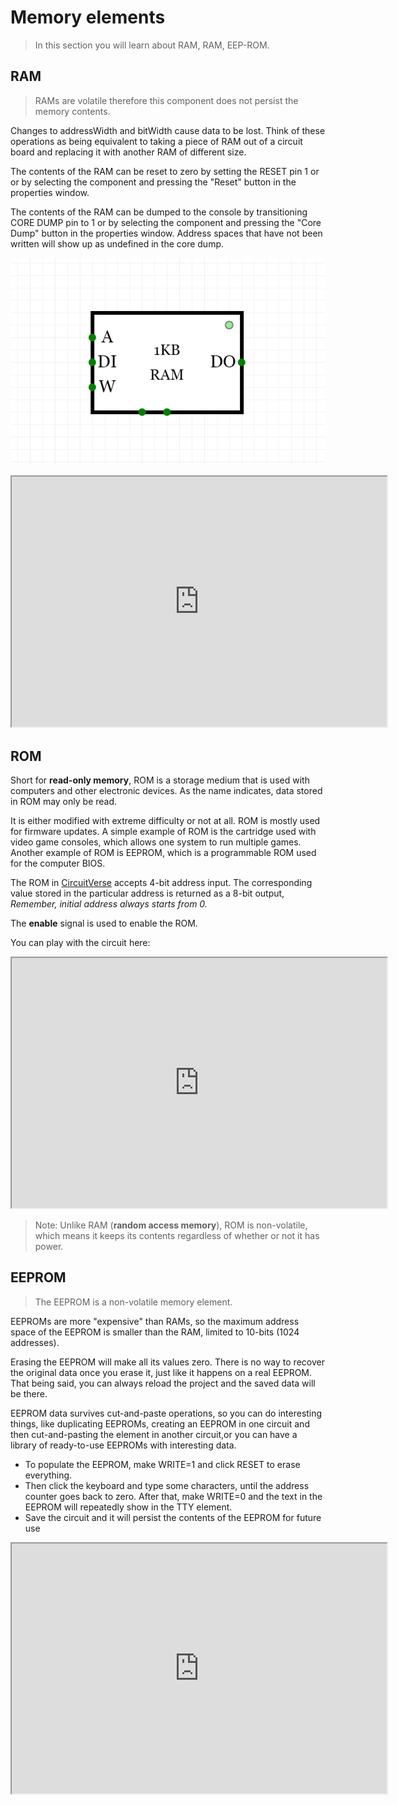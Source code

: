 # Memory elements
>In this section you will learn about RAM, RAM, EEP-ROM.

## RAM 

> RAMs are volatile therefore this component does not persist the memory contents.

Changes to addressWidth and bitWidth cause data to be lost.
Think of these operations as being equivalent to taking a piece of RAM out of a
circuit board and replacing it with another RAM of different size.

The contents of the RAM can be reset to zero by setting the RESET pin 1 or
or by selecting the component and pressing the "Reset" button in the properties window.

The contents of the RAM can be dumped to the console by transitioning CORE DUMP pin to 1
or by selecting the component and pressing the "Core Dump" button in the properties window.
Address spaces that have not been written will show up as undefined in the core dump.

![RAM](https://github.com/CircuitVerse/CircuitVerseDocs/blob/master/docs/images/ram.png)

<iframe width="600px" height="400px" src="https://circuitverse.org/simulator/embed/12515" id="projectPreview" scrolling="no" webkitAllowFullScreen mozAllowFullScreen allowFullScreen> </iframe>

## ROM

Short for **read-only memory**, ROM is a storage medium that is used with computers and other electronic devices. As the name indicates, data stored in ROM may only be read. 

It is either modified with extreme difficulty or not at all. ROM is mostly used for firmware updates. A simple example of ROM is the cartridge used with video game consoles, which allows one system to run multiple games. Another example of ROM is EEPROM, which is a programmable ROM used for the computer BIOS.

The ROM in [CircuitVerse](https:circuitverse.org/simulator) accepts 4-bit address input. The corresponding value stored in the particular address is returned as a 8-bit output, *Remember, initial address always starts  from 0.*

The **enable** signal is used to enable the ROM.

You can play with the circuit here:

<iframe width="600px" height="400px" src="https://circuitverse.org/simulator/embed/12358" id="projectPreview" scrolling="no" webkitAllowFullScreen mozAllowFullScreen allowFullScreen> </iframe>

>Note: Unlike RAM (**random access memory**), ROM is non-volatile, which means it keeps its contents regardless of whether or not it has power.

## EEPROM

> The EEPROM is a non-volatile memory element.

EEPROMs are more "expensive" than RAMs, so the maximum address space of the EEPROM is smaller than the RAM, limited to 10-bits (1024 addresses).  

Erasing the EEPROM will make all its values zero. There is no way to recover the original data once you erase it, just like it happens on a real EEPROM. That being said, you can always reload the project and the saved data will be there.  

EEPROM data survives cut-and-paste operations, so you can do interesting things, like duplicating EEPROMs, creating an EEPROM in one circuit and then cut-and-pasting the element in another circuit,or you can have a library of ready-to-use EEPROMs with interesting data.

  * To populate the EEPROM, make WRITE=1 and click RESET to erase  everything.
  * Then click the keyboard and type some characters, until the address counter goes back to zero. After that, make WRITE=0 and the text in the EEPROM will repeatedly show in the TTY element.
  * Save the circuit and it will persist the contents of the EEPROM for future use
<iframe width="600px" height="400px" src="https://circuitverse.org/simulator/embed/12187" id="projectPreview" scrolling="no" webkitAllowFullScreen mozAllowFullScreen allowFullScreen> </iframe>  

 
